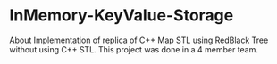 # InMemory-KeyValue-Storage
About Implementation of replica of C++ Map STL using RedBlack Tree without using C++ STL. This project was done in a 4 member team.
